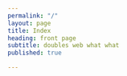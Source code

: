 ```yaml
---
permalink: "/"
layout: page
title: Index
heading: front page
subtitle: doubles web what what
published: true

---
```

